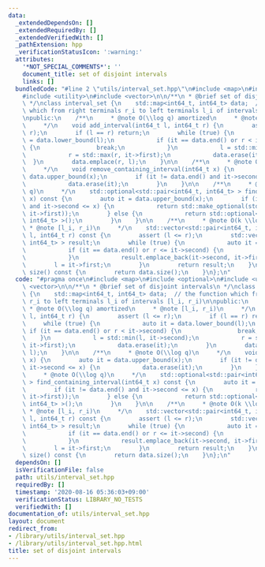 ```yaml
---
data:
  _extendedDependsOn: []
  _extendedRequiredBy: []
  _extendedVerifiedWith: []
  _pathExtension: hpp
  _verificationStatusIcon: ':warning:'
  attributes:
    '*NOT_SPECIAL_COMMENTS*': ''
    document_title: set of disjoint intervals
    links: []
  bundledCode: "#line 2 \"utils/interval_set.hpp\"\n#include <map>\n#include <optional>\n\
    #include <utility>\n#include <vector>\n\n/**\n * @brief set of disjoint intervals\n\
    \ */\nclass interval_set {\n    std::map<int64_t, int64_t> data;  // the function\
    \ which from right terminals r_i to left terminals l_i of intervals [l_i, r_i)\n\
    \npublic:\n    /**\n     * @note O(\\log q) amortized\n     * @note [l_i, r_i)\n\
    \     */\n    void add_interval(int64_t l, int64_t r) {\n        assert (l <=\
    \ r);\n        if (l == r) return;\n        while (true) {\n            auto it\
    \ = data.lower_bound(l);\n            if (it == data.end() or r < it->second)\
    \ {\n                break;\n            }\n            l = std::min(l, it->second);\n\
    \            r = std::max(r, it->first);\n            data.erase(it);\n      \
    \  }\n        data.emplace(r, l);\n    }\n\n    /**\n     * @note O(\\log q)\n\
    \     */\n    void remove_containing_interval(int64_t x) {\n        auto it =\
    \ data.upper_bound(x);\n        if (it != data.end() and it->second <= x) {\n\
    \            data.erase(it);\n        }\n    }\n\n    /**\n     * @note O(\\log\
    \ q)\n     */\n    std::optional<std::pair<int64_t, int64_t> > find_containing_interval(int64_t\
    \ x) const {\n        auto it = data.upper_bound(x);\n        if (it != data.end()\
    \ and it->second <= x) {\n            return std::make_optional(std::make_pair(it->second,\
    \ it->first));\n        } else {\n            return std::optional<std::pair<int64_t,\
    \ int64_t> >();\n        }\n    }\n\n    /**\n     * @note O(k \\log q)\n    \
    \ * @note [l_i, r_i)\n     */\n    std::vector<std::pair<int64_t, int64_t> > list_intersecting_interval(int64_t\
    \ l, int64_t r) const {\n        assert (l <= r);\n        std::vector<std::pair<int64_t,\
    \ int64_t> > result;\n        while (true) {\n            auto it = data.upper_bound(l);\n\
    \            if (it == data.end() or r <= it->second) {\n                break;\n\
    \            }\n            result.emplace_back(it->second, it->first);\n    \
    \        l = it->first;\n        }\n        return result;\n    }\n\n    size_t\
    \ size() const {\n        return data.size();\n    }\n};\n"
  code: "#pragma once\n#include <map>\n#include <optional>\n#include <utility>\n#include\
    \ <vector>\n\n/**\n * @brief set of disjoint intervals\n */\nclass interval_set\
    \ {\n    std::map<int64_t, int64_t> data;  // the function which from right terminals\
    \ r_i to left terminals l_i of intervals [l_i, r_i)\n\npublic:\n    /**\n    \
    \ * @note O(\\log q) amortized\n     * @note [l_i, r_i)\n     */\n    void add_interval(int64_t\
    \ l, int64_t r) {\n        assert (l <= r);\n        if (l == r) return;\n   \
    \     while (true) {\n            auto it = data.lower_bound(l);\n           \
    \ if (it == data.end() or r < it->second) {\n                break;\n        \
    \    }\n            l = std::min(l, it->second);\n            r = std::max(r,\
    \ it->first);\n            data.erase(it);\n        }\n        data.emplace(r,\
    \ l);\n    }\n\n    /**\n     * @note O(\\log q)\n     */\n    void remove_containing_interval(int64_t\
    \ x) {\n        auto it = data.upper_bound(x);\n        if (it != data.end() and\
    \ it->second <= x) {\n            data.erase(it);\n        }\n    }\n\n    /**\n\
    \     * @note O(\\log q)\n     */\n    std::optional<std::pair<int64_t, int64_t>\
    \ > find_containing_interval(int64_t x) const {\n        auto it = data.upper_bound(x);\n\
    \        if (it != data.end() and it->second <= x) {\n            return std::make_optional(std::make_pair(it->second,\
    \ it->first));\n        } else {\n            return std::optional<std::pair<int64_t,\
    \ int64_t> >();\n        }\n    }\n\n    /**\n     * @note O(k \\log q)\n    \
    \ * @note [l_i, r_i)\n     */\n    std::vector<std::pair<int64_t, int64_t> > list_intersecting_interval(int64_t\
    \ l, int64_t r) const {\n        assert (l <= r);\n        std::vector<std::pair<int64_t,\
    \ int64_t> > result;\n        while (true) {\n            auto it = data.upper_bound(l);\n\
    \            if (it == data.end() or r <= it->second) {\n                break;\n\
    \            }\n            result.emplace_back(it->second, it->first);\n    \
    \        l = it->first;\n        }\n        return result;\n    }\n\n    size_t\
    \ size() const {\n        return data.size();\n    }\n};\n"
  dependsOn: []
  isVerificationFile: false
  path: utils/interval_set.hpp
  requiredBy: []
  timestamp: '2020-08-16 05:36:03+09:00'
  verificationStatus: LIBRARY_NO_TESTS
  verifiedWith: []
documentation_of: utils/interval_set.hpp
layout: document
redirect_from:
- /library/utils/interval_set.hpp
- /library/utils/interval_set.hpp.html
title: set of disjoint intervals
---
```

